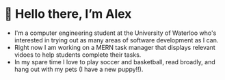# 👋 Hello there, I’m Alex
- I'm a computer engineering student at the University of Waterloo who's interested in trying out as many areas of software development as I can.
- Right now I am working on a MERN task manager that displays relevant vidoes to help students complete their tasks. 
- In my spare time I love to play soccer and basketball, read broadly, and hang out with my pets (I have a new puppy!!). 

<!---
alexcholmsky/alexcholmsky is a ✨ special ✨ repository because its `README.md` (this file) appears on your GitHub profile.
You can click the Preview link to take a look at your changes.
--->

